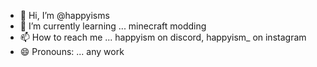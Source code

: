 - 👋 Hi, I’m @happyisms
- 🌱 I’m currently learning ... minecraft modding
- 📫 How to reach me ... happyism on discord, happyism_ on instagram
- 😄 Pronouns: ... any work

<!---
happyisms/happyisms is a ✨ special ✨ repository because its `README.md` (this file) appears on your GitHub profile.
You can click the Preview link to take a look at your changes.
--->
